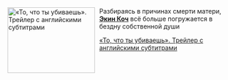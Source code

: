 <!--2025-07-02 11:00:59-->
<div class="yb">
  <div class="rss kino_kino"><a href="https://www.kino-teatr.ru/video/51002/" title="«То, что ты убиваешь». Трейлер с английскими субтитрами"><img src="https://www.kino-teatr.ru/video/2/0/51002/poster.jpg" width="196" height="147" align="left" hspace="5" style="margin: 0px 10px 0px 5px" alt="«То, что ты убиваешь». Трейлер с английскими субтитрами"/></a>Разбираясь в причинах смерти матери, <a href=https://www.kino-teatr.ru/kino/acter/m/asia/526087/bio/ target=_blank><strong>Экин Коч</strong></a> всё больше погружается в бездну собственной души <p class="titl"><a href="https://www.kino-teatr.ru/video/51002/">«То, что ты убиваешь». Трейлер с английскими субтитрами</a></p></div>
</div>
